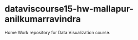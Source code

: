# dataviscourse15-hw-mallapur-anilkumarravindra
Home Work repository for Data Visualization course.
